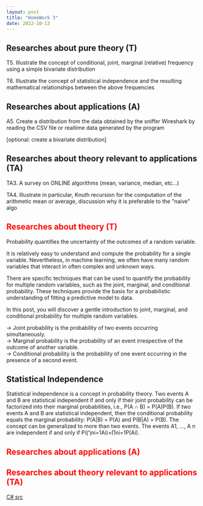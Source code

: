 ```yaml
---
layout: post
title: "HomeWork 3"
date: 2022-10-13
---
```



## Researches about pure theory (T)

T5. Illustrate the concept of conditional, joint, marginal (relative) frequency using a simple bivariate distribution<br />

T6. Illustrate the concept of statistical independence and the resulting mathematical relationships between the above frequencies

## Researches about applications (A)

A5. Create a distribution from the data obtained by the sniffer Wireshark by reading the CSV file or realtime data generated by the program<br />

[optional: create a bivariate distribution]

## Researches about theory relevant to applications (TA)

TA3. A survey on ONLINE algorithms (mean, variance, median, etc...)<br />

TA4. Illustrate in particular, Knuth recursion for the computation of the arithmetic mean or average, discussion why it is preferable to the "naive" algo



## <span style="color:red">Researches about theory (T)</span>

Probability quantifies the uncertainty of the outcomes of a random variable.

It is relatively easy to understand and compute the probability for a single variable. Nevertheless, in machine learning, we often have many random variables that interact in often complex and unknown ways.

There are specific techniques that can be used to quantify the probability for multiple random variables, such as the joint, marginal, and conditional probability. These techniques provide the basis for a probabilistic understanding of fitting a predictive model to data.

In this post, you will discover a gentle introduction to joint, marginal, and conditional probability for multiple random variables.


  →  Joint probability is the probability of two events occurring simultaneously.<br />
  →  Marginal probability is the probability of an event irrespective of the outcome of another variable.<br />
  →  Conditional probability is the probability of one event occurring in the presence of a second event.
<br />


##  Statistical Independence

Statistical independence is a concept in probability theory. Two events A and B are statistical independent if and only if their joint probability can be factorized into their marginal probabilities, i.e., P(A ∩ B) = P(A)P(B). If two events A and B are statistical independent, then the conditional probability equals the marginal probability: P(A|B) = P(A) and P(B|A) = P(B). The concept can be generalized to more than two events. The events A1, …, A n are independent if and only if P(⋂ni=1Ai)=∏ni=1P(Ai).

## <span style="color:red"> Researches about applications (A)</span>


## <span style="color:red"> Researches about theory relevant to applications (TA)</span>


[C# src](https://github.com/user0x1234/user0x1234.github.io/tree/main/src/HomeWork3/)
